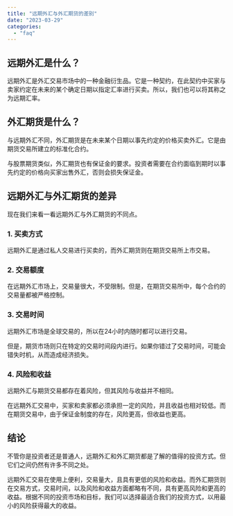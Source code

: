 ```yaml
---
title: "远期外汇与外汇期货的差别"
date: "2023-03-29"
categories: 
  - "faq"
---
```


## 远期外汇是什么？

远期外汇是外汇交易市场中的一种金融衍生品。它是一种契约，在此契约中买家与卖家约定在未来的某个确定日期以指定汇率进行买卖。所以，我们也可以将其称之为远期汇率。

## 外汇期货是什么？

与远期外汇不同，外汇期货是在未来某个日期以事先约定的价格买卖外汇。它是由期货交易所建立的标准化合约。

与股票期货类似，外汇期货也有保证金的要求。投资者需要在合约面临到期时以事先约定的价格向买家出售外汇，否则会损失保证金。

## 远期外汇与外汇期货的差异

现在我们来看一看远期外汇与外汇期货的不同点。

### 1\. 买卖方式

远期外汇是通过私人交易进行买卖的，而外汇期货则在期货交易所上市交易。

### 2\. 交易额度

在远期外汇市场上，交易量很大，不受限制。但是，在期货交易所中，每个合约的交易量都被严格控制。

### 3\. 交易时间

远期外汇市场是全球交易的，所以在24小时内随时都可以进行交易。

但是，期货市场则只在特定的交易时间段内进行。如果你错过了交易时间，可能会错失时机，从而造成经济损失。

### 4\. 风险和收益

远期外汇与期货交易都存在着风险，但其风险与收益并不相同。

在远期外汇交易中，买家和卖家都必须承担一定的风险，并且收益也相对较低。而在期货交易中，由于保证金制度的存在，风险更高，但收益也更高。

## 结论

不管你是投资者还是普通人，远期外汇和外汇期货都是了解的值得的投资方式。但它们之间仍然有许多不同之处。

远期外汇交易在使用上便利，交易量大，且具有更低的风险和收益。而外汇期货则在交易方式，交易时间，以及风险和收益方面都略有不同，具有更高风险和更高的收益。根据不同的投资市场和目标，我们可以选择最适合我们的投资方式，以用最小的风险获得最大的收益。
